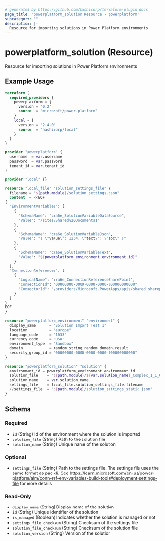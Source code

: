 ```yaml
---
# generated by https://github.com/hashicorp/terraform-plugin-docs
page_title: "powerplatform_solution Resource - powerplatform"
subcategory: ""
description: |-
  Resource for importing solutions in Power Platform environments
---
```


# powerplatform_solution (Resource)

Resource for importing solutions in Power Platform environments

## Example Usage

```terraform
terraform {
  required_providers {
    powerplatform = {
      version = "0.2"
      source  = "microsoft/power-platform"
    }
    local = {
      version = "2.4.0"
      source  = "hashicorp/local"
    }
  }
}

provider "powerplatform" {
  username  = var.username
  password  = var.password
  tenant_id = var.tenant_id
}

provider "local" {}

resource "local_file" "solution_settings_file" {
  filename = "${path.module}/solution_settings.json"
  content  = <<EOF
{
  "EnvironmentVariables": [
    {
      "SchemaName": "cra6e_SolutionVariableDataSource",
      "Value": "/sites/Shared%20Documents1"
    },
    {
      "SchemaName": "cra6e_SolutionVariableJson",
      "Value": "{ \"value\": 1234, \"text\": \"abc\" }"
    },
    {
      "SchemaName": "cra6e_SolutionVariableText",
      "Value": "${powerplatform_environment.environment.id}"
    }
  ],
  "ConnectionReferences": [
    {
      "LogicalName": "cra6e_ConnectionReferenceSharePoint",
      "ConnectionId": "00000000-0000-0000-0000-000000000000",
      "ConnectorId": "/providers/Microsoft.PowerApps/apis/shared_sharepointonline"
    }
  ]
}
EOF
}

resource "powerplatform_environment" "environment" {
  display_name      = "Solution Import Test 1"
  location          = "europe"
  language_code     = "1033"
  currency_code     = "USD"
  environment_type  = "Sandbox"
  domain            = random_string.random_domain.result
  security_group_id = "00000000-0000-0000-0000-000000000000"
}

resource "powerplatform_solution" "solution" {
  environment_id = powerplatform_environment.environment.id
  solution_file    = "${path.module}/${var.solution_name}_Complex_1_1_0_0.zip"
  solution_name    = var.solution_name
  settings_file    = local_file.solution_settings_file.filename
  //settings_file  = "${path.module}/solution_settings_static.json"
}
```

<!-- schema generated by tfplugindocs -->
## Schema

### Required

- `id` (String) Id of the environment where the solution is imported
- `solution_file` (String) Path to the solution file
- `solution_name` (String) Unique name of the solution

### Optional

- `settings_file` (String) Path to the settings file. The settings file uses the same format as pac cli. See <https://learn.microsoft.com/en-us/power-platform/alm/conn-ref-env-variables-build-tools#deployment-settings-file> for more details

### Read-Only

- `display_name` (String) Display name of the solution
- `id` (String) Unique identifier of the solution
- `is_managed` (Boolean) Indicates whether the solution is managed or not
- `settings_file_checksum` (String) Checksum of the settings file
- `solution_file_checksum` (String) Checksum of the solution file
- `solution_version` (String) Version of the solution
